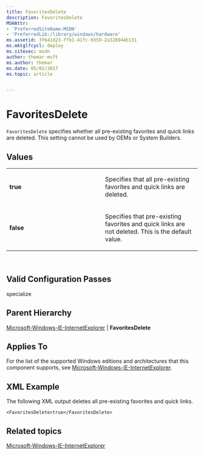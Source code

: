 ```yaml
---
title: FavoritesDelete
description: FavoritesDelete
MSHAttr:
- 'PreferredSiteName:MSDN'
- 'PreferredLib:/library/windows/hardware'
ms.assetid: 3f641d23-ffb1-41fc-9359-2a328944b131
ms.mktglfcycl: deploy
ms.sitesec: msdn
author: themar-msft
ms.author: themar
ms.date: 05/02/2017
ms.topic: article


---
```


# FavoritesDelete


`FavoritesDelete` specifies whether all pre-existing favorites and quick links are deleted. This setting cannot be used by OEMs or System Builders.

## Values


<table>
<colgroup>
<col width="50%" />
<col width="50%" />
</colgroup>
<tbody>
<tr class="odd">
<td><p><strong>true</strong></p></td>
<td><p>Specifies that all pre-existing favorites and quick links are deleted.</p></td>
</tr>
<tr class="even">
<td><p><strong>false</strong></p></td>
<td><p>Specifies that pre-existing favorites and quick links are not deleted. This is the default value.</p></td>
</tr>
</tbody>
</table>

 

## Valid Configuration Passes


specialize

## Parent Hierarchy


[Microsoft-Windows-IE-InternetExplorer](microsoft-windows-ie-internetexplorer.md) | **FavoritesDelete**

## Applies To


For the list of the supported Windows editions and architectures that this component supports, see [Microsoft-Windows-IE-InternetExplorer](microsoft-windows-ie-internetexplorer.md).

## XML Example


The following XML output deletes all pre-existing favorites and quick links.

```
<FavoritesDelete>true</FavoritesDelete>
```

## Related topics


[Microsoft-Windows-IE-InternetExplorer](microsoft-windows-ie-internetexplorer.md)

 

 







